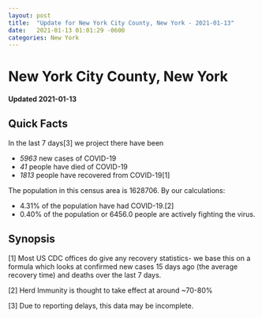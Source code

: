 ```yaml
---
layout: post
title:  "Update for New York City County, New York - 2021-01-13"
date:   2021-01-13 01:01:29 -0600
categories: New York
---
```


# New York City County, New York
#### Updated 2021-01-13

## Quick Facts

In the last 7 days[3] we project there have been
- *5963* new cases of COVID-19
- *41* people have died of COVID-19
- *1813* people have recovered from COVID-19[1]

The population in this census area is 1628706. By our calculations:
- 4.31% of the population have had COVID-19.[2]
- 0.40% of the population or 6456.0 people are actively fighting the virus.

## Synopsis




[1] Most US CDC offices do give any recovery statistics- we base this on a formula which looks at confirmed new cases
15 days ago (the average recovery time) and deaths over the last 7 days.

[2] Herd Immunity is thought to take effect at around ~70-80%

[3] Due to reporting delays, this data may be incomplete.
 
    